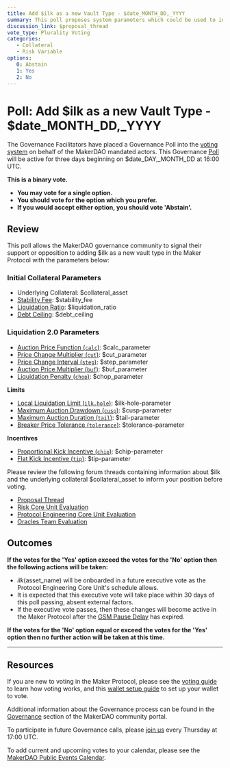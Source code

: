 ```yaml
---
title: Add $ilk as a new Vault Type - $date_MONTH_DD,_YYYY
summary: This poll proposes system parameters which could be used to initialize $ilk as a new vault type.
discussion_link: $proposal_thread
vote_type: Plurality Voting
categories:
   - Collateral
   - Risk Variable
options:
   0: Abstain
   1: Yes
   2: No
---
```

# Poll: Add $ilk as a new Vault Type - $date_MONTH_DD,_YYYY

The Governance Facilitators have placed a Governance Poll into the [voting system](https://vote.makerdao.com/polling) on behalf of the MakerDAO mandated actors. This Governance [Poll](https://community-development.makerdao.com/en/learn/governance/on-chain-gov) will be active for three days beginning on $date_DAY,_MONTH_DD at 16:00 UTC.

**This is a binary vote.** 
- **You may vote for a single option.** 
- **You should vote for the option which you prefer.**
- **If you would accept either option, you should vote 'Abstain'.**

## Review

This poll allows the MakerDAO governance community to signal their support or opposition to adding $ilk as a new vault type in the Maker Protocol with the parameters below:

### Initial Collateral Parameters

* Underlying Collateral: $collateral_asset
* [Stability Fee](https://community-development.makerdao.com/en/learn/governance/param-stability-fee): $stability_fee
* [Liquidation Ratio](https://community-development.makerdao.com/en/learn/governance/param-liquidation-ratio): $liquidation_ratio
* [Debt Ceiling](https://community-development.makerdao.com/en/learn/governance/param-debt-ceiling): $debt_ceiling

### Liquidation 2.0 Parameters

* [Auction Price Function (`calc`)](https://community-development.makerdao.com/en/learn/governance/param-auction-price-function): $calc_parameter
* [Price Change Multiplier (`cut`)](https://community-development.makerdao.com/en/learn/governance/param-auction-price-function): $cut_parameter
* [Price Change Interval (`step`)](https://community-development.makerdao.com/en/learn/governance/param-auction-price-function): $step_parameter
* [Auction Price Multiplier (`buf`)](https://community-development.makerdao.com/en/learn/governance/param-auction-price-multiplier): $buf_parameter
* [Liquidation Penalty (`chop`)](https://github.com/makerdao/community/blob/master/governance/parameter-docs/param-liquidation-penalty.md): $chop_parameter

**Limits**

* [Local Liquidation Limit (`ilk.hole`)](https://community-development.makerdao.com/en/learn/governance/param-local-liquidation-limit): $ilk-hole-parameter
* [Maximum Auction Drawdown (`cusp`)](https://community-development.makerdao.com/en/learn/governance/param-max-auction-drawdown): $cusp-parameter
* [Maximum Auction Duration (`tail`)](https://community-development.makerdao.com/en/learn/governance/param-max-auction-duration): $tail-parameter
* [Breaker Price Tolerance (`tolerance`)](https://community-development.makerdao.com/en/learn/governance/param-breaker-price-tolerance): $tolerance-parameter

**Incentives**

* [Proportional Kick Incentive (`chip`)](https://community-development.makerdao.com/en/learn/governance/param-proportional-kick-incentive): $chip-parameter
* [Flat Kick Incentive (`tip`)](https://community-development.makerdao.com/en/learn/governance/param-flat-kick-incentive): $tip-parameter

Please review the following forum threads containing information about $ilk and the underlying collateral $collateral_asset to inform your position before voting.
* [Proposal Thread]($proposal_thread)
* [Risk Core Unit Evaluation]($risk_link)
* [Protocol Engineering Core Unit Evaluation]($pe_link)
* [Oracles Team Evaluation]($oracles_link)

## Outcomes

**If the votes for the 'Yes' option exceed the votes for the 'No' option then the following actions will be taken:**
* $ilk ($asset_name) will be onboarded in a future executive vote as the Protocol Engineering Core Unit's schedule allows. 
* It is expected that this executive vote will take place within 30 days of this poll passing, absent external factors.
* If the executive vote passes, then these changes will become active in the Maker Protocol after the [GSM Pause Delay](https://community-development.makerdao.com/en/learn/governance/param-gsm-pause-delay) has expired.

**If the votes for the 'No' option equal or exceed the votes for the 'Yes' option then no further action will be taken at this time.**

---

## Resources

If you are new to voting in the Maker Protocol, please see the [voting guide](https://community-development.makerdao.com/en/learn/governance/how-voting-works/) to learn how voting works, and this [wallet setup guide](https://community-development.makerdao.com/en/learn/governance/voting-setup/) to set up your wallet to vote.

Additional information about the Governance process can be found in the [Governance](https://community-development.makerdao.com/en/learn/governance) section of the MakerDAO community portal.

To participate in future Governance calls, please [join us](https://github.com/makerdao/community/tree/master/governance/governance-and-risk-meetings) every Thursday at 17:00 UTC.

To add current and upcoming votes to your calendar, please see the [MakerDAO Public Events Calendar](https://calendar.google.com/calendar/embed?src=makerdao.com_3efhm2ghipksegl009ktniomdk%40group.calendar.google.com&ctz=UTC&mode=week&showCalendars=0&showPrint=0).
